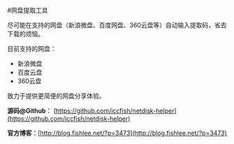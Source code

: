 #网盘提取工具

尽可能在支持的网盘（新浪微盘、百度网盘、360云盘等）自动输入提取码，省去下载的烦恼。

目前支持的网盘：
* 新浪微盘
* 百度云盘
* 360云盘

致力于提供更简便的网盘分享体验。

**源码@Github**： [https://github.com/iccfish/netdisk-helper](https://github.com/iccfish/netdisk-helper)

**官方博客**：[http://blog.fishlee.net/?p=3473](http://blog.fishlee.net/?p=3473)
